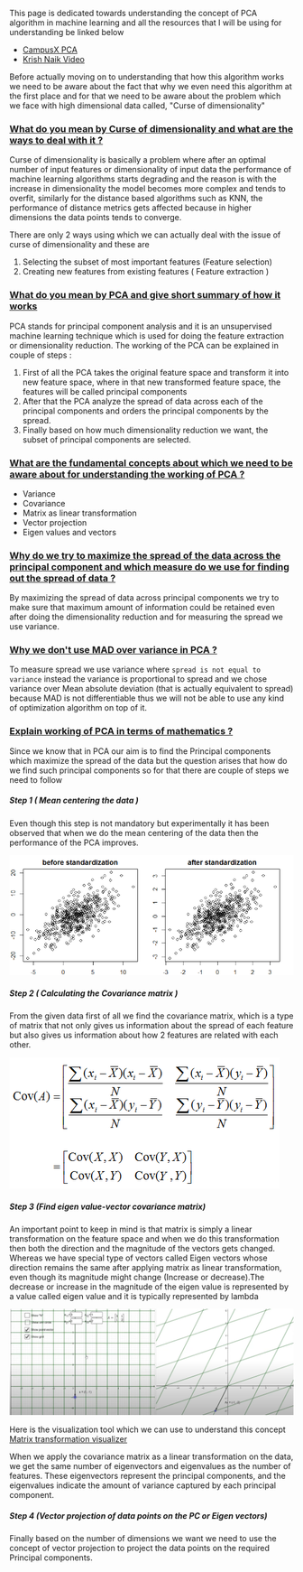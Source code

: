 This page is dedicated towards understanding the concept of PCA algorithm in machine learning and all the resources that I will be using for understanding be linked below

- [CampusX PCA](https://www.youtube.com/watch?v=iRbsBi5W0-c&pp=ygUXUENBIGluIG1hY2hpbmUgbGVhcm5pbmc%3D)
- [Krish Naik Video](https://www.youtube.com/watch?v=H99JRtDDnvk&pp=ygUXUENBIGluIG1hY2hpbmUgbGVhcm5pbmc%3D)

Before actually moving on to understanding that how this algorithm works we need to be aware about the fact that why we even need this algorithm at the first place and for that we need to be aware about the problem which we face with high dimensional data called, "Curse of dimensionality"

### [What do you mean by Curse of dimensionality and what are the ways to deal with it ?](#)

Curse of dimensionality is basically a problem where after an optimal number of input features or dimensionality of input data the performance of machine learning algorithms starts degrading and the reason is with the increase in dimensionality the model becomes more complex and tends to overfit, similarly for the distance based algorithms such as KNN, the performance of distance metrics gets affected because in higher dimensions the data points tends to converge.

There are only 2 ways using which we can actually deal with the issue of curse of dimensionality and these are 

1. Selecting the subset of most important features (Feature selection)
2. Creating new features from existing features ( Feature extraction )

### [What do you mean by PCA and give short summary of how it works](#) 

PCA stands for principal component analysis and it is an unsupervised machine learning technique which is used for doing the feature extraction or dimensionality reduction. The working of the PCA can be explained in couple of steps :

1. First of all the PCA takes the original feature space and transform it into new feature space, where in that new transformed feature space, the features will be called principal components
2. After that the PCA analyze the spread of data across each of the principal components and orders the principal components by the spread.
3. Finally based on how much dimensionality reduction we want, the subset of principal components are selected.


### [What are the fundamental concepts about which we need to be aware about for understanding the working of PCA ?](#) 

- Variance
- Covariance
- Matrix as linear transformation
- Vector projection
- Eigen values and vectors


### [Why do we try to maximize the spread of the data across the principal component and which measure do we use for finding out the spread of data ?](#) 

By maximizing the spread of data across principal components we try to make sure that maximum amount of information could be retained even after doing the dimensionality reduction and for measuring the spread we use variance.

### [Why we don't use MAD over variance in PCA ?](#) 

To measure spread we use variance where `spread is not equal to variance` instead the variance is proportional to spread and we chose variance over Mean absolute deviation (that is actually equivalent to spread) because MAD is not differentiable thus we will not be able to use any kind of optimization algorithm on top of it.


### [Explain working of PCA in terms of mathematics ? ](#)

Since we know that in PCA our aim is to find the Principal components which maximize the spread of the data but the question arises that how do we find such principal components so for that there are couple of steps we need to follow

##### Step 1 ( Mean centering the data )

Even though this step is not mandatory but experimentally it has been observed that when we do the mean centering of the data then the performance of the PCA improves.

![Unsupervised Learning/Images/Mean Centering.png](https://github.com/yuvraaj2002/AI-Notes/blob/master/Unsupervised%20Learning/Images/Mean%20Centering.png)

##### Step 2 ( Calculating the Covariance matrix )

From the given data first of all we find the covariance matrix, which is a type of matrix that not only gives us information about the spread of each feature but also gives us information about how 2 features are related with each other.

![Unsupervised Learning/Images/Covariance_Matrix.png](https://github.com/yuvraaj2002/AI-Notes/blob/master/Unsupervised%20Learning/Images/Covariance_Matrix.png)

##### Step 3 (Find eigen value-vector covariance matrix)

An important point to keep in mind is that matrix is simply a linear transformation on the feature space and when we do this transformation then both the direction and the magnitude of the vectors gets changed. Whereas we have special type of vectors called Eigen vectors whose direction remains the same after applying matrix as linear transformation, even though its magnitude might change (Increase or decrease).The decrease or increase in the magnitude of the eigen value is represented by a value called eigen value and it is typically represented by lambda

![Matrix Linear transformation.png](https://github.com/yuvraaj2002/AI-Notes/blob/master/Unsupervised%20Learning/Images/Matrix%20Linear%20transformation.png)

Here is the visualization tool which we can use to understand this concept [Matrix transformation visualizer](https://www.geogebra.org/m/YCZa8TAH)

When we apply the covariance matrix as a linear transformation on the data, we get the same number of eigenvectors and eigenvalues as the number of features. These eigenvectors represent the principal components, and the eigenvalues indicate the amount of variance captured by each principal component.

##### Step 4 (Vector projection of data points on the PC or Eigen vectors)

Finally based on the number of dimensions we want we need to use the concept of vector projection to project the data points on the required Principal components.





